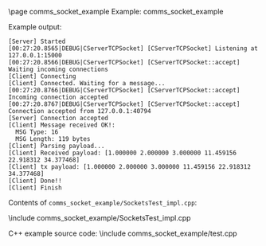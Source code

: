 \page comms_socket_example Example: comms_socket_example

Example output:

~~~~~~~~~~~~~
[Server] Started
[00:27:20.8565|DEBUG|CServerTCPSocket] [CServerTCPSocket] Listening at 127.0.0.1:15000
[00:27:20.8566|DEBUG|CServerTCPSocket] [CServerTCPSocket::accept] Waiting incoming connections
[Client] Connecting
[Client] Connected. Waiting for a message...
[00:27:20.8766|DEBUG|CServerTCPSocket] [CServerTCPSocket::accept] Incoming connection accepted
[00:27:20.8767|DEBUG|CServerTCPSocket] [CServerTCPSocket::accept] Connection accepted from 127.0.0.1:40794
[Server] Connection accepted
[Client] Message received OK!:
  MSG Type: 16
  MSG Length: 119 bytes
[Client] Parsing payload...
[Client] Received payload: [1.000000 2.000000 3.000000 11.459156 22.918312 34.377468]
[Client] tx payload: [1.000000 2.000000 3.000000 11.459156 22.918312 34.377468]
[Client] Done!!
[Client] Finish
~~~~~~~~~~~~~

Contents of `comms_socket_example/SocketsTest_impl.cpp`:

\include comms_socket_example/SocketsTest_impl.cpp

C++ example source code:
\include comms_socket_example/test.cpp
